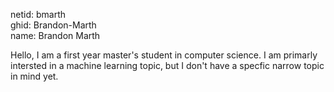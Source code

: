 netid: bmarth \
ghid: Brandon-Marth \
name: Brandon Marth

Hello, I am a first year master's student in computer science. I am primarly intersted in a machine learning topic, but I don't have a specfic narrow topic in mind yet. 
